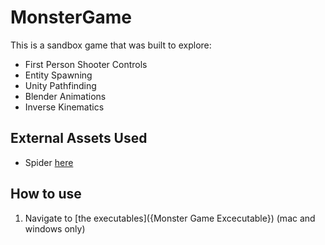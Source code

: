 # MonsterGame
This is a sandbox game that was built to explore:
- First Person Shooter Controls
- Entity Spawning
- Unity Pathfinding
- Blender Animations
- Inverse Kinematics

## External Assets Used
- Spider [here](https://github.com/PhilS94/Unity-Procedural-IK-Wall-Walking-Spider.git)

## How to use
1. Navigate to [the executables]({Monster Game Excecutable}) (mac and windows only)
